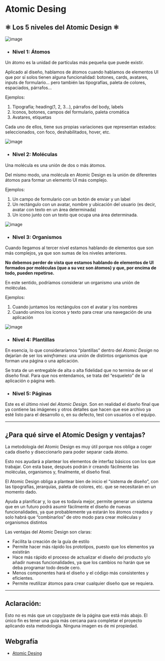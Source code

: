 # **Atomic Desing**

## **⚛️ Los 5 niveles del Atomic Design ⚛️**
![image](https://user-images.githubusercontent.com/73679190/236111663-e53c9e72-5ee4-43ea-b808-21411379dac3.png)

- ### Nivel 1: **Átomos**

Un átomo es la unidad de partículas más pequeña que puede existir.

Aplicado al diseño, hablamos de átomos cuando hablamos de elementos UI que por sí solos tienen alguna funcionalidad: botones, cards, avatares, inputs de formulario… pero también las tipografías, paleta de colores, espaciados, párrafos…

Ejemplos:
1. Tipografía; heading(1, 2, 3...), párrafos del body, labels <br>
2. Iconos, botones, campos del formulario, paleta cromática <br>
3. Avatares, etiquetas

Cada uno de ellos, tiene sus propias variaciones que representan estados: seleccionados, con foco, deshabilitados, hover, etc.

![image](https://user-images.githubusercontent.com/73679190/236111711-bee75020-a3cc-485e-91cb-8e19c5d14094.png)

- ### Nivel 2: **Moléculas**

Una molécula es una unión de dos o más átomos.

Del mismo modo, una molécula en Atomic Design es la unión de diferentes átomos para formar un elemento UI más complejo.

Ejemplos:
1. Un campo de formulario con un botón de enviar y un label <br>
2. Un rectángulo con un avatar, nombre y ubicación del usuario (es decir, avatar con texto en un área determinada) <br>
3. Un icono junto con un texto que ocupa una área determinada.

![image](https://user-images.githubusercontent.com/73679190/236111766-63545367-fa57-4cf1-b2e0-b5b9bddcb09b.png)

- ### Nivel 3: **Organismos**

Cuando llegamos al tercer nivel estamos hablando de elementos que son más complejos, ya que son sumas de los niveles anteriores.

**No debemos perder de vista que estamos hablando de elementos de UI formados por moléculas (que a su vez son átomos) y que, por encima de todo, pueden repetirse.**

En este sentido, podríamos considerar un organismo una unión de moléculas. 

Ejemplos:
1. Cuando juntamos los rectángulos con el avatar y los nombres
2. Cuando unimos los iconos y texto para crear una navegación de una aplicación

![image](https://user-images.githubusercontent.com/73679190/236111785-56ba154c-f191-48cc-9e30-83bc50f8bfd8.png)

- ### Nivel 4: **Plantillas**

En esencia, lo que consideraríamos “plantillas” dentro del *Atomic Design* no dejarían de ser los *wireframes*: una unión de distintos organismos que forman una página o una aplicación.

Se trata de un entregable de alta o alta fidelidad que no termina de ser el diseño final. Para que nos entendamos, se trata del “esqueleto” de la aplicación o página web.

- ### Nivel 5: **Páginas**

Este es el último nivel del *Atomic Design*. Son en realidad el diseño final que ya contiene las imágenes y otros detalles que hacen que ese archivo ya esté listo para el desarrollo o, en su defecto, test con usuarios o el equipo.

<hr>

## ¿Para qué sirve el Atomic Design y ventajas?

La metodología del Atomic Design es muy útil porque nos obliga a coger cada diseño y diseccionarlo para poder separar cada átomo.

Esto nos ayudará a plantear los elementos de interfaz básicos con los que trabajar. Con esta base, después podrán ir creando fácilmente las moléculas, organismos y, finalmente, el diseño final.

El Atomic Design obliga a plantear bien de inicio el “sistema de diseño”, con las tipografías, jerarquías, paleta de colores, etc. que se necesitarán en un momento dado.

Ayuda a planificar y, lo que es todavía mejor, permite generar un sistema que en un futuro podrá asumir fácilmente el diseño de nuevas funcionalidades, ya que probablemente ya estarán los átomos creados y solo habrá que “combinarlos” de otro modo para crear moléculas y organismos distintos

Las ventajas del Atomic Design son claras:

- Facilita la creación de la guía de estilo
- Permite hacer más rápido los prototipos, puesto que los elementos ya existirán
- Hace más rápido el proceso de actualizar el diseño del producto y/o añadir nuevas funcionalidades, ya que los cambios no harán que se deba programar todo desde cero.
- Menos componentes hará el diseño y el código más consistentes y eficientes.
- Permite reutilizar átomos para crear cualquier diseño que se requiera.

<hr>

## Aclaración:
Esto no es más que un copy/paste de la página que está más abajo. El único fin es tener una guía más cercana para completar el proyecto aplicando esta metodología. Ninguna imagen es de mi propiedad.
## Webgrafía
- [Atomic Desing](https://www.uifrommars.com/atomic-design-ventajas/)
